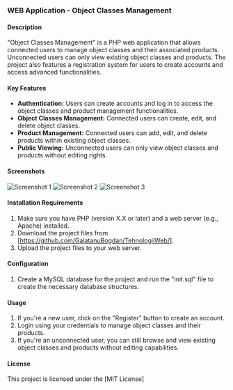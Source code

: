 ### WEB Application - Object Classes Management

#### Description
"Object Classes Management" is a PHP web application that allows connected users to manage object classes and their associated products. Unconnected users can only view existing object classes and products. The project also features a registration system for users to create accounts and access advanced functionalities.

#### Key Features
- **Authentication:** Users can create accounts and log in to access the object classes and product management functionalities.
- **Object Classes Management:** Connected users can create, edit, and delete object classes.
- **Product Management:** Connected users can add, edit, and delete products within existing object classes.
- **Public Viewing:** Unconnected users can only view object classes and products without editing rights.

#### Screenshots
![Screenshot 1](link_to_screenshot_1.png)
![Screenshot 2](link_to_screenshot_2.png)
![Screenshot 3](link_to_screenshot_3.png)

#### Installation Requirements
1. Make sure you have PHP (version X.X or later) and a web server (e.g., Apache) installed.
2. Download the project files from [https://github.com/GalatanuBogdan/TehnologiiWeb/].
3. Upload the project files to your web server.

#### Configuration
1. Create a MySQL database for the project and run the "init.sql" file to create the necessary database structures.

#### Usage
1. If you're a new user, click on the "Register" button to create an account.
2. Login using your credentials to manage object classes and their products.
3. If you're an unconnected user, you can still browse and view existing object classes and products without editing capabilities.


#### License
This project is licensed under the [MIT License]

